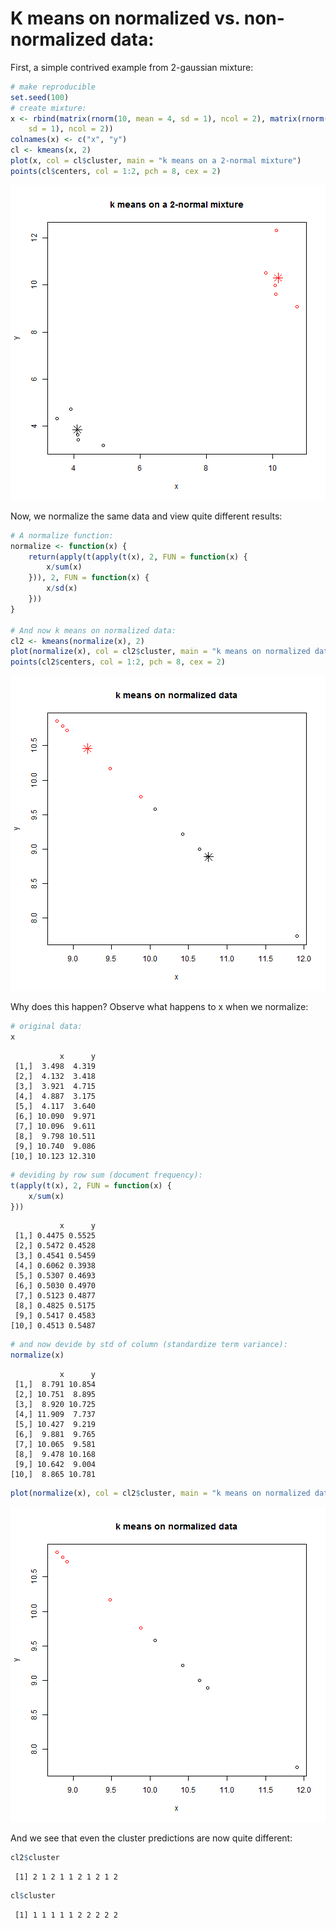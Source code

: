 K means on normalized vs. non-normalized data:
================================================

First, a simple contrived example from 2-gaussian mixture:

```r
# make reproducible
set.seed(100)
# create mixture:
x <- rbind(matrix(rnorm(10, mean = 4, sd = 1), ncol = 2), matrix(rnorm(10, mean = 10, 
    sd = 1), ncol = 2))
colnames(x) <- c("x", "y")
cl <- kmeans(x, 2)
plot(x, col = cl$cluster, main = "k means on a 2-normal mixture")
points(cl$centers, col = 1:2, pch = 8, cex = 2)
```

![plot of chunk unnamed-chunk-1](figure/unnamed-chunk-1.png) 


Now, we normalize the same data and view quite different results:

```r
# A normalize function:
normalize <- function(x) {
    return(apply(t(apply(t(x), 2, FUN = function(x) {
        x/sum(x)
    })), 2, FUN = function(x) {
        x/sd(x)
    }))
}

# And now k means on normalized data:
cl2 <- kmeans(normalize(x), 2)
plot(normalize(x), col = cl2$cluster, main = "k means on normalized data")
points(cl2$centers, col = 1:2, pch = 8, cex = 2)
```

![plot of chunk unnamed-chunk-2](figure/unnamed-chunk-2.png) 


Why does this happen? Observe what happens to x when we normalize:


```r
# original data:
x
```

```
           x      y
 [1,]  3.498  4.319
 [2,]  4.132  3.418
 [3,]  3.921  4.715
 [4,]  4.887  3.175
 [5,]  4.117  3.640
 [6,] 10.090  9.971
 [7,] 10.096  9.611
 [8,]  9.798 10.511
 [9,] 10.740  9.086
[10,] 10.123 12.310
```

```r
# deviding by row sum (document frequency):
t(apply(t(x), 2, FUN = function(x) {
    x/sum(x)
}))
```

```
           x      y
 [1,] 0.4475 0.5525
 [2,] 0.5472 0.4528
 [3,] 0.4541 0.5459
 [4,] 0.6062 0.3938
 [5,] 0.5307 0.4693
 [6,] 0.5030 0.4970
 [7,] 0.5123 0.4877
 [8,] 0.4825 0.5175
 [9,] 0.5417 0.4583
[10,] 0.4513 0.5487
```

```r
# and now devide by std of column (standardize term variance):
normalize(x)
```

```
           x      y
 [1,]  8.791 10.854
 [2,] 10.751  8.895
 [3,]  8.920 10.725
 [4,] 11.909  7.737
 [5,] 10.427  9.219
 [6,]  9.881  9.765
 [7,] 10.065  9.581
 [8,]  9.478 10.168
 [9,] 10.642  9.004
[10,]  8.865 10.781
```

```r
plot(normalize(x), col = cl2$cluster, main = "k means on normalized data")
```

![plot of chunk unnamed-chunk-3](figure/unnamed-chunk-3.png) 

And we see that even the cluster predictions are now quite different:

```r
cl2$cluster
```

```
 [1] 2 1 2 1 1 2 1 2 1 2
```

```r
cl$cluster
```

```
 [1] 1 1 1 1 1 2 2 2 2 2
```




